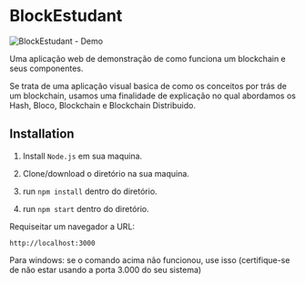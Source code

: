 # BlockEstudant

![BlockEstudant - Demo](https://i.imgur.com/rTW0E1F.png)

Uma aplicação web de demonstração de como funciona um blockchain  e seus componentes.

Se trata de uma aplicação visual basica de como os conceitos por trás de um blockchain, usamos uma finalidade de explicação no qual abordamos os Hash, Bloco, Blockchain e Blockchain Distribuido. 

## Installation

1. Install `Node.js` em sua maquina.

2. Clone/download o diretório na sua maquina.

3. run `npm install` dentro do diretório.

3. run `npm start` dentro do diretório. 


Requiseitar um navegador a URL:

```
http://localhost:3000
```

Para windows: se o comando acima não funcionou, use isso (certifique-se de não estar usando a porta 3.000 do seu sistema)
